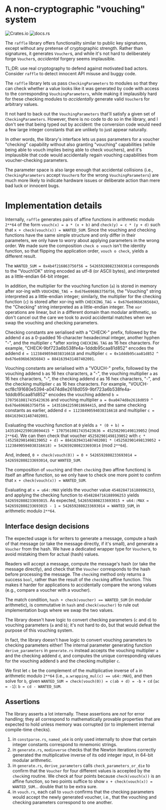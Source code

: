 A non-cryptographic "vouching" system
=====================================
![Crates.io](https://img.shields.io/crates/v/raffle) ![docs.rs](https://img.shields.io/docsrs/raffle)

The `raffle` library offers functionality similar to public key
signatures, except without any pretense of cryptographic strength.
Rather than signatures, it generates `Voucher`s, and while it's not
hard to deliberately forge `Voucher`s, *accidental* forgery seems
implausible.

TL;DR: use real cryptography to defend against motivated bad actors.
Consider `raffle` to detect innocent API misuse and buggy code.

The `raffle` library lets us pass `CheckingParameters` to modules so
that they can check whether a value looks like it was generated by
code with access to the corresponding `VouchingParameters`, while
making it implausibly hard for these checking modules to
*accidentally* generate valid `Voucher`s for arbitrary values.

It not hard to back out the `VouchingParameters` that'll satisfy a
given set of `CheckingParameters`.  However, there is no code to do so
in the library, and I don't see that being typed out by accident: the
conversion code would need a few large integer constants that are
unlikely to just appear naturally.

In other words, the library's interface lets us pass parameters for a
voucher "checking" capability without also granting "vouching"
capabilities (while being able to vouch implies being able to check
vouchers), and it's implausible that code would accidentally regain
vouching capabilities from voucher-checking parameters.

The parameter space is also large enough that accidental collisions
(i.e., `CheckingParameters` accept `Voucher`s for the wrong
`VouchingParameters`) are much more likely to indicate hardware issues
or deliberate action than mere bad luck or innocent bugs.

Implementation details
======================

Internally, `raffle` generates pairs of affine functions in arithmetic
modulo `2**64` of the form `vouch(x) = a * (x + b)` and `check(y) = c * (y + d)`
such that `x + check(vouch(x)) = WANTED_SUM`.  Since the vouching
and checking functions have the same simple structure and only differ
in their parameters, we only have to worry about applying parameters
in the wrong order.  We made sure the composition `check o vouch`
isn't the identity function, so that flipping the application order,
`vouch o check`, yields a different result.

The `WANTED_SUM = 0x4b4f216863756f56 = 5426592808233693014`
corresponds to the "Vouch!OK" string encoded as utf-8 (or ASCII
bytes), and interpreted as a little-endian 64-bit integer.

In addition, the multiplier for the vouching function (`a`) is stored
in memory after xor-ing with `VOUCHING_TAG = 0x676e696863756f56`, the
"Vouching" string interpreted as a little-endian integer; similarly,
the multiplier for the checking function (`c`) is stored after xor-ing
with `CHECKING_TAG = 0x676e696b63656843`, the "Checking" string
interpreted as a little-endian integer.  The `xor` operations are
linear, but in a different domain than modular arithmetic, so don't
cancel out the care we took to avoid accidental matches when we swap
the vouching and checking parameters.

Checking constants are serialised with a "CHECK-" prefix, followed by
the addend `d` as a 0-padded 16-character hexadecimal integer, another
hyphen "-", and the multiplier `c` *after xoring `CHECKING_TAG` as 16
hex characters.  For example, "CHECK-9bf723a6b538fe4a-1dddb95caa81d852"
encodes the addend `d = 11238490594038316618` and multiplier
`c = 0x1dddb95caa81d852 ^ 0x676e696b63656843 = 8841639431487402001`.

Vouching constants are serialised with a "VOUCH-" prefix, followed by
the vouching addend `b` as 16 hex characters, a "-", the vouching
multiplier `a` as 16 hex characters, "-", the checking addend `d` as
16 hex characters, "-", and the checking multiplier `c` as 16 hex characters.
For example, "VOUCH-ecf8c191680e5394-a0474d8e2618d059-9bf723a6b538fe4a-1dddb95caa81d852"
encodes the vouching addend `b = 17075610817435423636` and
vouching multiplier `a = 0xa0474d8e2618d059 ^ 0x676e696863756f56 = 14351042259018694415`,
and the same checking constants as earlier, addend `d = 11238490594038316618`
and multiplier `c = 8841639431487402001`.

Evaluating the vouching function at `0` yields
`a * (0 + b) = 14351042259018694415 * 17075610817435423636 = 452582901498139052`  (mod `2**64`).
We can then check that voucher `452582901498139052` with
`c * (452582901498139052 + d) = 8841639431487402001 * (452582901498139052 + 11238490594038316618) = 5426592808233693014`
(mod `2**64`).

And, indeed, `0 + check(vouch(0)) = 0 + 5426592808233693014 = 5426592808233693014`, our `WANTED_SUM`.

The composition of `vouch`ing and then `check`ing (two affine functions) is itself an affine function,
so we only have to check one more point to confirm that `x + check(vouch(x)) = WANTED_SUM`.

Evaluating at `x = u64::MAX` yields the voucher value `4548284716188996253`,
and applying the checking function to `4548284716188996253` yields `5426592808233693015`.
As expected, `5426592808233693015 + u64::MAX = 5426592808233693015 - 1 = 5426592808233693014 = WANTED_SUM`,
in arithmetic modulo `2**64`.

Interface design decisions
--------------------------

The expected usage is for writers to generate a message, compute a
hash of that message (or take the message directly, if it's small),
and generate a `Voucher` from the hash.  We have a dedicated wrapper
type for `Voucher`s, to avoid mistaking them for actual (hash) values.

Readers will accept a message, compute the message's hash (or take the
message directly), and check that the `Voucher` corresponds to the
hash before processing the message.  The `check`ing method only
returns a success `bool`, rather than the result of the `check`ing
affine function.  This makes it harder for applications to
accidentally compare the wrong values (e.g., compare a voucher with a
voucher).

The match condition, `hash + check(voucher) == WANTED_SUM` (in
modular arithmetic), is commutative in `hash` and `check(voucher)` to
rule out implementation bugs where we swap the two values.

The library doesn't have logic to convert checking parameters (`c` and
`d`) to vouching parameters (`a` and `b`); it's not hard to do, but
that would defeat the purpose of this vouching system.

In fact, the library doesn't have logic to convert vouching parameters
to checking parameters either!  The internal parameter generating
function `derive_parameters` in `generate.rs` instead accepts the
vouching multiplier `a` and the checking addend `d`, and computes the
unique corresponding values for the vouching addend `b` and the
checking multiplier `c`.

We first let `c` be the complement of the multiplicative inverse of
`a` in arithmetic modulo `2**64` (i.e., `a.wrapping_mul(c) == u64::MAX`),
and then solve for `b`, given
`WANTED_SUM = check(vouch(0)) = c(ab + d) = -b + cd` (`ac = -1`):
`b = cd - WANTED_SUM`.

Assertions
----------

The library asserts a lot internally. These assertions are *not* for
error handling; they all correspond to mathematically provable
properties that are expected to hold unless memory was corrupted (or
to implement internal compile-time checks).

1. in `constparse.rs`, `named_u64` is only used internally to show
   that certain integer constants correspond to mnemonic strings.
3. in `generate.rs`, `modinverse` checks that the Newton iterations
   correctly generated the multiplicative inverse of its odd integer
   input, in 64-bit modular arithmetic.
3. in `generate.rs`, `derive_parameters` calls
   `check_parameters_or_die` to confirm that the `Voucher` for four
   different values is accepted by the `check`ing routine.  We check
   at four points because `check(vouch(x))` is an affine function, so
   two points suffice to show `x + check(vouch(x)) = WANTED_SUM`...
   double that to be extra sure.
4. in `vouch.rs`, each call to `vouch` confirms that the checking
   parameters would accept the newly generated voucher, i.e., that the
   vouching and checking parameters correspond to one another.
